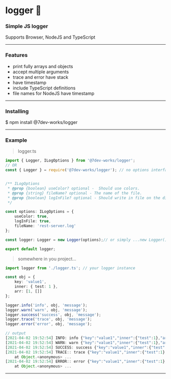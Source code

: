 # logger :rocket:
### Simple JS logger
Supports Browser, NodeJS and TypeScript
_________________________________________________________________

### Features
* print fully arrays and objects
* accept multiple arguments
* trace and error have stack
* have timestamp
* include TypeScript definitions
* file names for NodeJS have timestamp


_________________________________________________________________

### Installing
$ npm install @7dev-works/logger
_________________________________________________________________


### Example

> logger.ts
```typescript
import { Logger, ILogOptions } from '@7dev-works/logger';
// OR 
const { Logger } = require('@7dev-works/logger'); // no options interface available


/** ILogOptions
 * @prop {boolean} useColor? optional -  Should use colors.
 * @prop {string} fileName? optional - The name of the file.
 * @prop {boolean} logInFile? optional - Should write in file on the disc.
 */

const options: ILogOptions = {
    useColor: true,
    logInFile: true,
    fileName: 'rest-server.log'
};

const logger: Logger = new Logger(options);// or simply ...new Logger()

export default logger;
```

> somewhere in you project...
```typescript
import logger from './logger.ts'; // your logger instance

const obj = {
    key: 'value1',
    inner: { test: 1 },
    arr: [1, []]
};

logger.info('info', obj, 'message');
logger.warn('warn', obj, 'message');
logger.success('success', obj, 'message');
logger.trace('trace', obj, 'message');
logger.error('error', obj, 'message');

// output 
[2021-04-02 19:52:54] INFO: info {"key":"value1","inner":{"test":1},"arr":[1,[]]} message
[2021-04-02 19:52:54] WARN: warn {"key":"value1","inner":{"test":1},"arr":[1,[]]} message
[2021-04-02 19:52:54] SUCCESS: success {"key":"value1","inner":{"test":1},"arr":[1,[]]} message
[2021-04-02 19:52:54] TRACE:: trace {"key":"value1","inner":{"test":1},"arr":[1,[]]} message
    at Object.<anonymous> ...
[2021-04-02 19:52:54] ERROR:: error {"key":"value1","inner":{"test":1},"arr":[1,[]]} message
    at Object.<anonymous> ...
```
_________________________________________________________________
